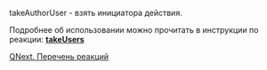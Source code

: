
takeAuthorUser - взять инициатора действия.



Подробнее об использовании можно прочитать в инструкции по реакции: [**takeUsers**](/ph/QNext-admin-reaction-takeUsers-05-09)



[QNext. Перечень реакций](/ph/QNext-admin-reaction-about-05-01)